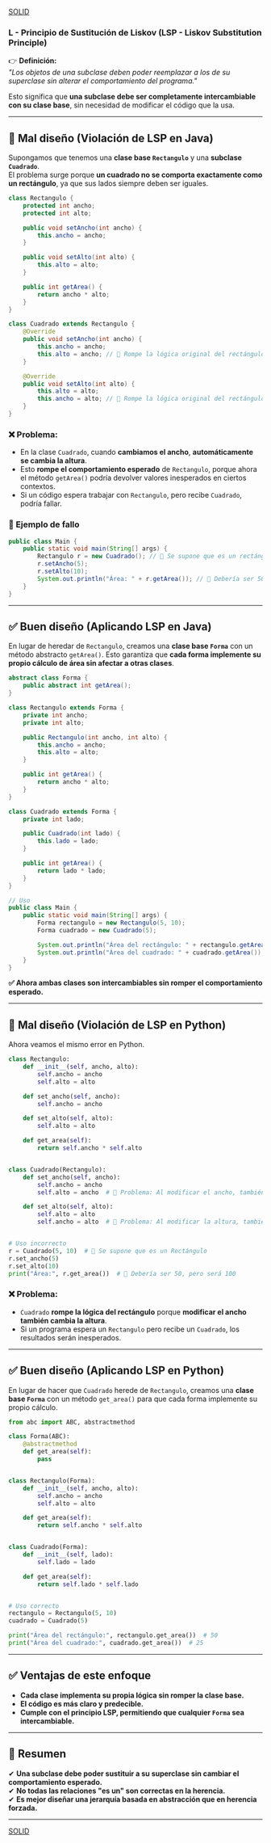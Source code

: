 [SOLID](./solid.md)

### **L - Principio de Sustitución de Liskov (LSP - Liskov Substitution Principle)**  

👉 **Definición:**  
*"Los objetos de una subclase deben poder reemplazar a los de su superclase sin alterar el comportamiento del programa."*  

Esto significa que **una subclase debe ser completamente intercambiable con su clase base**, sin necesidad de modificar el código que la usa.

---

## **🔴 Mal diseño (Violación de LSP en Java)**  

Supongamos que tenemos una **clase base `Rectangulo`** y una **subclase `Cuadrado`**.  
El problema surge porque **un cuadrado no se comporta exactamente como un rectángulo**, ya que sus lados siempre deben ser iguales.

```java
class Rectangulo {
    protected int ancho;
    protected int alto;

    public void setAncho(int ancho) {
        this.ancho = ancho;
    }

    public void setAlto(int alto) {
        this.alto = alto;
    }

    public int getArea() {
        return ancho * alto;
    }
}

class Cuadrado extends Rectangulo {
    @Override
    public void setAncho(int ancho) {
        this.ancho = ancho;
        this.alto = ancho; // 🚨 Rompe la lógica original del rectángulo
    }

    @Override
    public void setAlto(int alto) {
        this.alto = alto;
        this.ancho = alto; // 🚨 Rompe la lógica original del rectángulo
    }
}
```

### **❌ Problema:**  
- En la clase `Cuadrado`, cuando **cambiamos el ancho**, **automáticamente se cambia la altura**.
- Esto **rompe el comportamiento esperado** de `Rectangulo`, porque ahora el método `getArea()` podría devolver valores inesperados en ciertos contextos.
- Si un código espera trabajar con `Rectangulo`, pero recibe `Cuadrado`, podría fallar.

### **🔴 Ejemplo de fallo**
```java
public class Main {
    public static void main(String[] args) {
        Rectangulo r = new Cuadrado(); // 🚨 Se supone que es un rectángulo
        r.setAncho(5);
        r.setAlto(10); 
        System.out.println("Área: " + r.getArea()); // 🤔 Debería ser 50, pero será 100
    }
}
```

---

## **✅ Buen diseño (Aplicando LSP en Java)**
En lugar de heredar de `Rectangulo`, creamos una **clase base `Forma`** con un método abstracto `getArea()`. Esto garantiza que **cada forma implemente su propio cálculo de área sin afectar a otras clases**.

```java
abstract class Forma {
    public abstract int getArea();
}

class Rectangulo extends Forma {
    private int ancho;
    private int alto;

    public Rectangulo(int ancho, int alto) {
        this.ancho = ancho;
        this.alto = alto;
    }

    public int getArea() {
        return ancho * alto;
    }
}

class Cuadrado extends Forma {
    private int lado;

    public Cuadrado(int lado) {
        this.lado = lado;
    }

    public int getArea() {
        return lado * lado;
    }
}

// Uso
public class Main {
    public static void main(String[] args) {
        Forma rectangulo = new Rectangulo(5, 10);
        Forma cuadrado = new Cuadrado(5);

        System.out.println("Área del rectángulo: " + rectangulo.getArea()); // 50
        System.out.println("Área del cuadrado: " + cuadrado.getArea()); // 25
    }
}
```

**✅ Ahora ambas clases son intercambiables sin romper el comportamiento esperado.**  

---

## **🔴 Mal diseño (Violación de LSP en Python)**  

Ahora veamos el mismo error en Python.

```python
class Rectangulo:
    def __init__(self, ancho, alto):
        self.ancho = ancho
        self.alto = alto

    def set_ancho(self, ancho):
        self.ancho = ancho

    def set_alto(self, alto):
        self.alto = alto

    def get_area(self):
        return self.ancho * self.alto


class Cuadrado(Rectangulo):
    def set_ancho(self, ancho):
        self.ancho = ancho
        self.alto = ancho  # 🚨 Problema: Al modificar el ancho, también cambia la altura

    def set_alto(self, alto):
        self.alto = alto
        self.ancho = alto  # 🚨 Problema: Al modificar la altura, también cambia el ancho


# Uso incorrecto
r = Cuadrado(5, 10)  # 🚨 Se supone que es un Rectángulo
r.set_ancho(5)
r.set_alto(10)
print("Área:", r.get_area())  # 🤔 Debería ser 50, pero será 100
```

### **❌ Problema:**
- `Cuadrado` **rompe la lógica del rectángulo** porque **modificar el ancho también cambia la altura**.
- Si un programa espera un `Rectangulo` pero recibe un `Cuadrado`, los resultados serán inesperados.

---

## **✅ Buen diseño (Aplicando LSP en Python)**  
En lugar de hacer que `Cuadrado` herede de `Rectangulo`, creamos una **clase base `Forma`** con un método `get_area()` para que cada forma implemente su propio cálculo.

```python
from abc import ABC, abstractmethod

class Forma(ABC):
    @abstractmethod
    def get_area(self):
        pass


class Rectangulo(Forma):
    def __init__(self, ancho, alto):
        self.ancho = ancho
        self.alto = alto

    def get_area(self):
        return self.ancho * self.alto


class Cuadrado(Forma):
    def __init__(self, lado):
        self.lado = lado

    def get_area(self):
        return self.lado * self.lado


# Uso correcto
rectangulo = Rectangulo(5, 10)
cuadrado = Cuadrado(5)

print("Área del rectángulo:", rectangulo.get_area())  # 50
print("Área del cuadrado:", cuadrado.get_area())  # 25
```

---

## **✅ Ventajas de este enfoque**
- **Cada clase implementa su propia lógica sin romper la clase base.**
- **El código es más claro y predecible.**
- **Cumple con el principio LSP, permitiendo que cualquier `Forma` sea intercambiable.**

---

## **📌 Resumen**
✔ **Una subclase debe poder sustituir a su superclase sin cambiar el comportamiento esperado.**  
✔ **No todas las relaciones "es un" son correctas en la herencia.**  
✔ **Es mejor diseñar una jerarquía basada en abstracción que en herencia forzada.**  

---

[SOLID](./solid.md)
